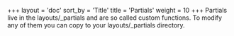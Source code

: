 +++
layout = 'doc'
sort_by = 'Title'
title = 'Partials'
weight = 10
+++
Partials live in the layouts/_partials and are so called custom functions. To modify any of them you can copy to your layouts/_partials directory.